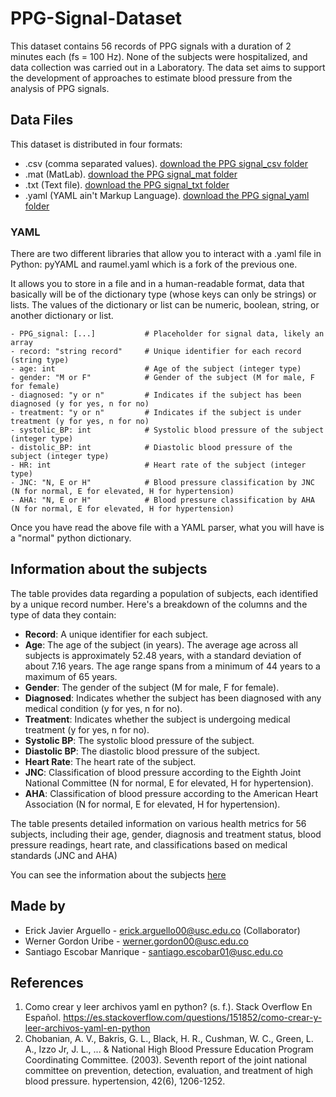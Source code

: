 # PPG-Signal-Dataset
This dataset contains 56 records of PPG signals with a duration of 2 minutes each (fs = 100 Hz). None of the subjects were hospitalized, and data collection was carried out in a Laboratory. The data set aims to support the development of approaches to estimate blood pressure from the analysis of PPG signals.
## Data Files
This dataset is distributed in four formats:
- .csv (comma separated values). [download the PPG signal_csv folder](https://github.com/Santiagoat21/PPG-signal-dataset/tree/91048ef243c5eb24083109be2c5ae49907af371d/PPG%20signal_csv)
- .mat (MatLab). [download the PPG signal_mat folder](https://github.com/Santiagoat21/PPG-signal-dataset/tree/91048ef243c5eb24083109be2c5ae49907af371d/PPG%20signal_mat)
- .txt (Text file). [download the PPG signal_txt folder](https://github.com/Santiagoat21/PPG-signal-dataset/tree/91048ef243c5eb24083109be2c5ae49907af371d/PPG%20signal_txt)
- .yaml (YAML ain't Markup Language). [download the PPG signal_yaml folder](https://github.com/Santiagoat21/PPG-signal-dataset/tree/91048ef243c5eb24083109be2c5ae49907af371d/PPG%20signal_yaml)
### YAML
There are two different libraries that allow you to interact with a .yaml file in Python: pyYAML and raumel.yaml which is a fork of the previous one.

It allows you to store in a file and in a human-readable format, data that basically will be of the dictionary type (whose keys can only be strings) or lists. The values of the dictionary or list can be numeric, boolean, string, or another dictionary or list.
  
    - PPG_signal: [...]           # Placeholder for signal data, likely an array
    - record: "string record"     # Unique identifier for each record (string type)
    - age: int                    # Age of the subject (integer type)
    - gender: "M or F"            # Gender of the subject (M for male, F for female)
    - diagnosed: "y or n"         # Indicates if the subject has been diagnosed (y for yes, n for no)
    - treatment: "y or n"         # Indicates if the subject is under treatment (y for yes, n for no)
    - systolic_BP: int            # Systolic blood pressure of the subject (integer type)
    - distolic_BP: int            # Diastolic blood pressure of the subject (integer type)
    - HR: int                     # Heart rate of the subject (integer type)
    - JNC: "N, E or H"            # Blood pressure classification by JNC (N for normal, E for elevated, H for hypertension)
    - AHA: "N, E or H"            # Blood pressure classification by AHA (N for normal, E for elevated, H for hypertension)


Once you have read the above file with a YAML parser, what you will have is a "normal" python dictionary.
## Information about the subjects
The table provides data regarding a population of subjects, each identified by a unique record number. Here's a breakdown of the columns and the type of data they contain:

- **Record**: A unique identifier for each subject.
- **Age**: The age of the subject (in years). The average age across all subjects is approximately 52.48 years, with a standard deviation of about 7.16 years. The age range spans from a minimum of 44 years to a maximum of 65 years.
- **Gender**: The gender of the subject (M for male, F for female).
- **Diagnosed**: Indicates whether the subject has been diagnosed with any medical condition (y for yes, n for no).
- **Treatment**: Indicates whether the subject is undergoing medical treatment (y for yes, n for no).
- **Systolic BP**: The systolic blood pressure of the subject.
- **Diastolic BP**: The diastolic blood pressure of the subject.
- **Heart Rate**: The heart rate of the subject.
- **JNC**: Classification of blood pressure according to the Eighth Joint National Committee (N for normal, E for elevated, H for hypertension).
- **AHA**: Classification of blood pressure according to the American Heart Association (N for normal, E for elevated, H for hypertension).

The table presents detailed information on various health metrics for 56 subjects, including their age, gender, diagnosis and treatment status, blood pressure readings, heart rate, and classifications based on medical standards (JNC and AHA)


You can see the information about the subjects [here](https://github.com/Santiagoat21/PPG-signal-dataset/blob/775ddd4d16536d81f37f74284fe41637013963a7/information_subj.md)
## Made by
- Erick Javier Arguello - erick.arguello00@usc.edu.co (Collaborator)
- Werner Gordon Uribe - werner.gordon00@usc.edu.co
- Santiago Escobar Manrique - santiago.escobar01@usc.edu.co

## References
1. Como crear y leer archivos yaml en python? (s. f.). Stack Overflow En Español. https://es.stackoverflow.com/questions/151852/como-crear-y-leer-archivos-yaml-en-python
2. Chobanian, A. V., Bakris, G. L., Black, H. R., Cushman, W. C., Green, L. A., Izzo Jr, J. L., ... & National High Blood Pressure Education Program Coordinating Committee. (2003). Seventh report of the joint national committee on prevention, detection, evaluation, and treatment of high blood pressure. hypertension, 42(6), 1206-1252.
